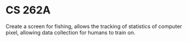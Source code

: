 # CS 262A
Create a screen for fishing, allows the tracking of statistics of computer pixel, allowing data collection for humans to train on.
